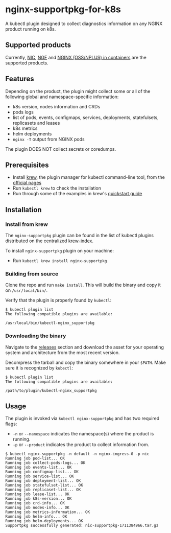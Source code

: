 # nginx-supportpkg-for-k8s

A kubectl plugin designed to collect diagnostics information on any NGINX product running on k8s. 

## Supported products

Currently, [NIC](https://github.com/nginxinc/kubernetes-ingress), [NGF](https://github.com/nginxinc/nginx-gateway-fabric) and [NGINX (OSS/NPLUS) in containers](https://github.com/nginx/nginx) are the supported products.

## Features

Depending on the product, the plugin might collect some or all of the following global and namespace-specific information:

- k8s version, nodes information and CRDs
- pods logs
- list of pods, events, configmaps, services, deployments, statefulsets, replicasets and leases
- k8s metrics
- helm deployments
- `nginx -T` output from NGINX pods

The plugin DOES NOT collect secrets or coredumps.

## Prerequisites
* Install [krew](https://krew.sigs.k8s.io), the plugin manager for kubectl command-line tool, from the [official pages](https://krew.sigs.k8s.io/docs/user-guide/setup/install/)
* Run `kubectl krew` to check the installation
* Run through some of the examples in krew's [quickstart guide](https://krew.sigs.k8s.io/docs/user-guide/quickstart/)

## Installation

### Install from krew
The `nginx-supportpkg` plugin can be found in the list of kubectl plugins distributed on the centralized [krew-index](https://sigs.k8s.io/krew-index).

To install `nginx-supportpkg` plugin on your machine:
* Run `kubectl krew install nginx-supportpkg`


### Building from source
Clone the repo and run `make install`. This will build the binary and copy it on `/usr/local/bin/`.

Verify that the plugin is properly found by `kubectl`:

```
$ kubectl plugin list
The following compatible plugins are available:

/usr/local/bin/kubectl-nginx_supportpkg
```

### Downloading the binary

Navigate to the [releases](https://github.com/nginxinc/nginx-supportpkg-for-k8s/releases) section and download the asset for your operating system and architecture from the most recent version. 

Decompress the tarball and copy the binary somewhere in your `$PATH`. Make sure it is recognized by `kubectl`:

```
$ kubectl plugin list
The following compatible plugins are available:

/path/to/plugin/kubectl-nginx_supportpkg
```

## Usage

The plugin is invoked via `kubectl nginx-supportpkg` and has two required flags:

* `-n` or `--namespace` indicates the namespace(s) where the product is running.
* `-p` or `--product` indicates the product to collect information from.


```
$ kubectl nginx-supportpkg -n default -n nginx-ingress-0 -p nic
Running job pod-list... OK
Running job collect-pods-logs... OK
Running job events-list... OK
Running job configmap-list... OK
Running job service-list... OK
Running job deployment-list... OK
Running job statefulset-list... OK
Running job replicaset-list... OK
Running job lease-list... OK
Running job k8s-version... OK
Running job crd-info... OK
Running job nodes-info... OK
Running job metrics-information... OK
Running job helm-info... OK
Running job helm-deployments... OK
Supportpkg successfully generated: nic-supportpkg-1711384966.tar.gz

```